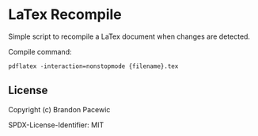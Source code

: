 # LaTex Recompile

Simple script to recompile a LaTex document when changes are detected.

Compile command:

```Output
pdflatex -interaction=nonstopmode {filename}.tex
```

## License

Copyright (c) Brandon Pacewic

SPDX-License-Identifier: MIT
